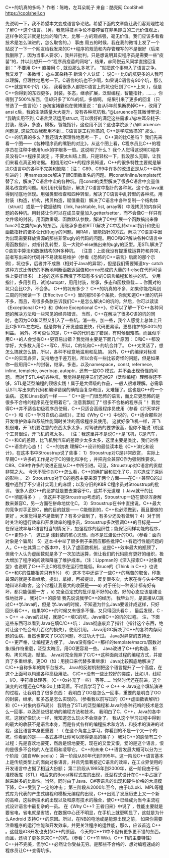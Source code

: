 C++的坑真的多吗？
作者：陈皓，左耳朵耗子
来自：酷壳网 CoolShell https://coolshell.cn

先说明一下，我不希望本文变成语言争论贴。希望下面的文章能让我们客观理性地了解C++这个语言。（另，我觉得技术争论不要停留在非黑即白的二元价值观上，这样争论无非就是比谁的嗓门大，比哪一方的观点强，毫无价值。我们应该多看看技术是怎么演进的，怎么取舍的。）
事由
周五的时候，我在我的微博上发了一个贴说了一下一个网友给我发来的C++程序的规范和内存管理写的不是很好（后来我删除了，因为当事人要求），我并非批判，只是想说明其实程序员是需要一些“疫苗”的，并以此想开一个“程序员疫苗的网站”，结果，@简悦云风同学直接回复到：“ 不要用 C++ 直接用 C , 就没那么多坑了。 ”就把这个事带入了语言之争。
我又发了一条微博：
@左耳朵耗子 新浪个人认证 ： 说C++比C的坑更多的人我可以理解，但理性地思考一下。C语言的坑也不少啊，如果说C语言有90个坑，那么C++就是100个坑（另， 我看很多人都把C语言上的坑也归到了C++上来 ），但是C++你得到的东西更多，封装，多态，继承扩展，泛型编程，智能指针，……，你得到了500%东西，但却只多了10%的坑，多值啊。
结果引来了更多的回复（只节选了一些言论）：@淘宝褚霸也在微博里说：“自从5年前果断扔掉C++，改用了ansi c后，我的生活质量大大提升，没有各种坑坑我。”@Laruence在其微博里说: “我确实用不到, C语言灵活运用struct, 可以很好的满足这些需求.//@左耳朵耗子: 封装，继承，多态，模板，智能指针，这也用不到？这也学院派？//@Laruence: 问题是, 这些东西我都用不到… C语言是工程师搞的, C++是学院派搞的”
那么，C++的坑真的多么？我还请大家理性地思考一下 。
C++真的比C差吗？
我们先来看一个图——《各种程序员的嘴脏的对比》，从这个图上看，C程序员比C++的程序员在注释中使用fuck的字眼多一倍。这说明了什么？ 我个人觉得这说明C程序员没有C++程序员淡定 。不要太纠结上图，只是轻松一下，我没那么无聊，让我们来看点真正的论据。
相信用过C++的程序员知道，C++的很多特性主要就是解决C语言中的各种不完美和缺陷：（注： C89、C99中许多的改进正是从C++中所引进的 ）用namespace解决了很C函数重名的问题。用const/inline/template代替了宏，解决了C语言中宏的各种坑。用const的类型解决了很多C语言中变量值莫名改变的问题。用引用代替指针，解决了C语言中指针的各种坑。这个在Java里得到彻底地体现。用强类型检查和四种转型，解决了C语言中乱转型的各种坑。用封装（构造，析构，拷贝构造，赋值重载）解决了C语言中各种复制一个结构体（struct）或是一个数据结构（link, hashtable, list, array等）中浅拷贝的内存问题的各种坑。用封装让你可以在成员变量加入getter/setter，而不会像C一样只有文件级的封装。用函数重载、函数默认参数，解决了C中扩展一个函数搞出来像func2()之类的ugly的东西。用继承多态和RTTI解决了C中乱转struct指针和使用函数指针的诸多让代码ugly的问题。用RAII，智能指针的方式，解决了C语言中因为出现需要释放资源的那些非常ugly的代码的问题。用OO和GP解决各种C语言中用函数指针，对指针乱转型，及一大砣if-else搞出来的ugly的泛型。用STL解决了C语言中算法和数据结构的N多种坑。
（注意：上面我没有提重载运算符和异常，前者写出来的代码并不易读和易维护（参看《恐怖的C++语言》后面的那个示例），坑也多，后者并不成熟（相对于Java的异常），但是我们需要知道try- catch这种方式比传统的不断地判断函数返回值和errno形成的大量的if-else在代码可读性上要好很多）
上述的这些东西填了不知有多少的C语言编程和维护的坑。 少用指针，多用引用，试试autoptr，用用封装，继承，多态和函数重载…… 你面对的坑只会比C少，不会多。
C++的坑有多少？
C++的坑真的不多，如果你能花两到三周的时候读一下《Effecitve C++》里的那50多个条款，你就知道C++里的坑并不多，而且，有很多条款告诉我们C++是怎么解决C的坑的。然后，你可以读读《Exceptional C++》和《More Exceptional C++》，你可以了解一下C++各种问题的解决方法和一些常见的经典错误。
当然，C++在解决了很多C语的坑的同时，也因为OO和泛型又引入了一些坑。消一些，加一些，我个人感觉上总体上只比C多10%左右吧。但是你有了开发速度更快，代码更易读，更易维护的500%的利益。
另外，不可否认的是，C++中的代码出了错误，有时候很难搞，而且似乎用C++的人会觉得C++更容易出错？我觉得主要是下面几个原因：
C和C++都没学好，大多数人用C++写C，所以，C的坑和C++的坑合并了。
C++太灵活了，想怎么搞就怎么搞，所以，各种不经意地滥用和乱搞。
另外，C++的编译对标准C++的实现各异，支持地也千差万别，所以会有一些比较奇怪的问题，但是如果你一般用用C++的封装，继承，多态，以及namespace，const, refernece, inline, templete, overloap, autoptr，还有一些OO 模式，并不会出现奇怪的问题。
而对于STL中的各种坑，我觉得是程序员们还对GP（泛型编程）理解得还不够，STL是泛型编程的顶级实践！属于是大师级的作品，一般人很难理解。必需承认STL写出来的代码和编译错误的确相当复杂晦涩，太难懂了。这也是C++的一个诟病。
这和Linus说的一样 —— “ C++是一门很恐怖的语言，而比它更恐怖的是 很多不合格的程序员在使用着它”。注意我飘红了“ 很多不合格的程序员 ”！
我觉得C++并不适合初级程序员使用，C++只适合高级程序员使用（参看《21天学好C++》和《C++学习自信心曲线》），正如《Why C++》中说的，C++适合那些对开发维护效率和系统性能同时关注的高级程序员使用。
这就好像飞机一样，开飞机很难，开飞机要注意的东西太多太多，对驾驶员的要求很高，但你不能说飞机这个工具很烂，开飞机的坑太多。 （注：我这里并不是说C++是飞机，C是汽车，C++和C的差距，比飞机到汽车的差距少太多太多，这里主要是类比，我们对待C++语言的心态！）
C++的初衷
理解C++设计的最佳读本是《C++演化和设计》，在这本书中Stroustrup说了些事：
1）Stroustrup对C是非常欣赏， 实际上早期C++许多的工作是对于C的强化和净化 ，并把完全兼容C作为强制性要求。C89、C99中许多的改进正是从C++中所引进。可见，Stroustrup对C语言的贡献非常之大。 今天不管你对C++怎么看，C++的确扩展和进化了C，对C造成了深远的影响 。
2）Stroustrup对于C的抱怨主要来源于两个方面——在C++兼容C的过程中遇到了不少设计实现上的麻烦；以及守旧的K&R C程序员对Stroustrup的批评。 很多人说C++的恶梦就是要去兼容于C，这并不无道理（ Java就干的比C++彻底得多 ） ，但这并不是Stroustrup考虑的，Stroustrup一边在使尽浑身解数来兼容C，另一方面在拼命地优化C。
3）Stroustrup在书中直接说，C++最大的竞争对手正是C，他的目的就是—— C能做到的，C++也必须做到，而且要做的更好 。大家觉得是不是做到了？有多少做到了，有多少还没有做到？
4）对于同时关注的运行效率和开发效率的程序员，Stroustrup多次强调C++的目标是——“ 在保证效率与C语言相当的情况下，加强程序的组织性；能保证同样功能的程序，C++更短小 ”， 这正是 浅封装的核心思想。而不是过渡设计的OO。（参看：面向对象是个骗局）
5）这本书中举了很多例子来回应那些批评C++有运行性能问题的人。C++在其第二个版本中，引入了虚函数机制，这是C++效率最大的瓶颈了，但我个人认为虚函数就是多了一次加法运算，但让我们的代码能有更好的组织，极大增加了程序的阅读和降底了维护成本。（注：Lippman的《深入探索C++对象模型》也说明了C++不比C的程序在运行性能低。Bruce的《Think in C++》也说C++和C的性能相差只有5%）
6）这本书中还讲了一些C++的痛苦的取舍，印象最深的就是多重继承，提出，拿掉，再被提出，反复很多次，大家在得与失中不断地辩论和取舍。这个过程让我最大的收获是——a) 对于任何一种设计都有好有坏，都只能偏重一方 ，b) 完全否定式的批评是不好的心态，好的心态应该是建设性地批评 。
我对C++的感情
我先说说我学C++的经历。
我毕业时，是直接从C跳过C++学Java的，但是 学Java的时候，不知道为什么Java要设计成这样，只好回头看C++，结果学C++的时候又有很多不懂，又只得回头看C ， 最后发现，C - > C++ -> Java的过程，就是C++填C的坑，Java填C++的坑的过程。
注，下面这些东西可以看到Java在填C/C++坑：
Java彻底废弃了指针（指针这个东西，绝对让这个社会有几百亿的损失），使用引用。 Java用GC解决了C++的各种内存问题的诟病，当然也带来了GC的问题，不过功大于过。 Java对异常的支持比C++更严格，让编程更方便了。 Java没有像C++那样的template/macro/函数对象/操作符重载，泛型太晦涩，用OO更容易一些。 Java改进了C++的构造、析构、拷贝构造、赋值。 Java对完全抛弃了C/C++这种面向过程的编程方式，并废弃了多重继承，更OO（如：用接口来代替多重继承） Java比较彻底地解决了C/C++自称多年的跨平台技术。 Java的反射机制把这个语言提升了一个高度，在这个上面可以构建各种高级用法。 C/C++没有一些比较好的类库，比如UI，线程 ，I/O，字符串处理等。（C++0x补充了一些） 等等……
当然时代还在前进，这个演变的过程还在C#和Go上体现着。不过我学习了C -> C++ -> Java这个填坑演进的过程，让我明白了很多东西：
我明白了OO是怎么一回事，重要的是明白了OO的封装，继承，和多态是怎么实现的。（参看我以前写过的《C++虚函数表解析》和《C++对象内存布局》） 我明白了STL的泛型编程和Java的各种花哨的技术是怎么一回事，以及那些很花哨的编程方法和技术。 我明白了C，C++，Java的各中坑，这就好像玩火一样，我知道怎么玩火不会烧身了。
我从这个学习过程中得到的最大的收获不是语言本身，而是各式各样的编程技术和方法，和技术的演进的过程，这比语言本身更重要 ！（ 在这个角度上学习，你看到的不是一个又一个的坑，你看到的是——各式各样让你可以爬得更高的梯子 ）
我对C++的感情有三个过程：先是喜欢地要死，然后是恨地要死，现在的又爱又恨，爱的是这个语言，恨的是很多不合格的人在滥用和凌辱它。
C++的未来
C++语言发展大概可以分为三个阶段（摘自Wikipedia）：
第一阶段从80年代到1995年。这一阶段C++语言基本上是传统类型上的面向对象语言，并且凭借著接近C语言的效率，在工业界使用的开发语言中占据了相当大份额； 第二阶段从1995年到2000年，这一阶段由于标准模板库（STL）和后来的Boost等程式库的出现，泛型程式设计在C++中占据了越来越多的比重性。当然，同时由于Java、C#等语言的出现和硬件价格的大规模下降，C++受到了一定的冲击； 第三阶段从2000年至今，由于以Loki、MPL等程式库为代表的产生式编程和模板元编程的出现，C++出现了发展历史上又一个新的高峰，这些新技术的出现以及和原有技术的融合，使C++已经成为当今主流程式设计语言中最复杂的一员。
在《Why C++? 王者归来》中说了 ，性能主要就是要省电，省电就是省钱，在数据中心还不明显，在手机上就更明显了，这就是为什么Android 支持C++的原因。所以，在NB的电池或是能源出现之前， 如果你需要注重程序的运行性能和开发效率，并更关注程序的运性能，那么，应该首选 C++ 。这就是iOS开发也支持C++的原因。
今天的C++11中不但有更多更不错的东西，而且，还填了更多原来C++的坑。（参看：C++11 Wiki，C++ 11的主要特性）
C++并不完美，但学C++必然让你受益无穷。是那些不合格的、想对编程速成的程序员让C++变得坑多。